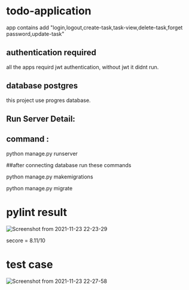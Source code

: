 # todo-application 
app contains add "login,logout,create-task,task-view,delete-task,forget password,update-task"
##  authentication required 

all the apps  requird jwt authentication, without jwt it didnt run.
##  database postgres
 this project use progres database.
 ## Run Server Detail:
 
## command :
 
 python manage.py runserver 
 
##after connecting database run these commands
 
 python manage.py makemigrations 
 
 python manage.py migrate
  
 # pylint result
  
![Screenshot from 2021-11-23 22-23-29](https://user-images.githubusercontent.com/91675206/143073922-0e0abfbe-3c57-4722-8e7e-17ec7a1d9b8a.png)

secore = 8.11/10


# test case

![Screenshot from 2021-11-23 22-27-58](https://user-images.githubusercontent.com/91675206/143074477-a343397d-ebfe-4312-9c64-0f716bde915c.png)
